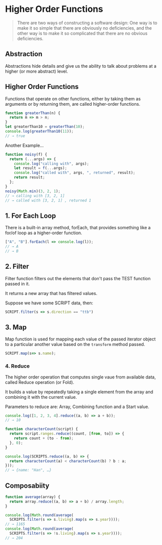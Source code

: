 # Higher Order Functions

>There are two ways of constructing a software design: One way is to make it so simple that there are obviously no deficiencies, and the other way is to make it so complicated that there are no obvious deficiencies.

## Abstraction

Abstractions hide details and give us the ability to talk about problems at a higher (or more abstract) level.

## Higher Order Functions

Functions that operate on other functions, either by taking them as arguments or by returning them, are called higher-order functions.

```js
function greaterThan(n) {
  return m => m > n;
}
let greaterThan10 = greaterThan(10);
console.log(greaterThan10(11));
// → true
```

Another Example...

```js
function noisy(f) {
  return (...args) => {
    console.log("calling with", args);
    let result = f(...args);
    console.log("called with", args, ", returned", result);
    return result;
  };
}
noisy(Math.min)(3, 2, 1);
// → calling with [3, 2, 1]
// → called with [3, 2, 1] , returned 1

```

## 1. For Each Loop

There is a built-in array method, forEach, that provides something like a for/of loop as a higher-order function.

```js
["A", "B"].forEach(l => console.log(l));
// → A
// → B
```

## 2. Filter

Filter function filters out the elements that don't pass the TEST function passed in it.

It returns a new array that has filtered values.

Suppose we have some SCRIPT data, then:

```js
SCRIPT.filter(s => s.direction == "ttb")
```

## 3. Map

Map function is used for mapping each value of the passed iterator object to a particular another value based on the `transform` method passed.

```js
SCRIPT.map(s=> s.name);
```

### 4. Reduce

The higher order operation that computes single vaue from available data, called Reduce operation (or Fold). 

It builds a value by repeatedly taking a single element from the array and combining it with the current value. 

Parameters to reduce are: Array, Combining function and a Start value.

```js
console.log([1, 2, 3, 4].reduce((a, b) => a + b));
// → 10
```

```js
function characterCount(script) {
  return script.ranges.reduce((count, [from, to]) => {
    return count + (to - from);
  }, 0);
}

console.log(SCRIPTS.reduce((a, b) => {
  return characterCount(a) < characterCount(b) ? b : a;
}));
// → {name: "Han", …}

```

## Composabiity



```js
function average(array) {
  return array.reduce((a, b) => a + b) / array.length;
}

console.log(Math.round(average(
  SCRIPTS.filter(s => s.living).map(s => s.year))));
// → 1165
console.log(Math.round(average(
  SCRIPTS.filter(s => !s.living).map(s => s.year))));
// → 204

```






